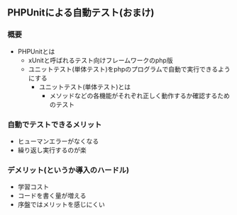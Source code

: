 ## PHPUnitによる自動テスト(おまけ)

### 概要
- PHPUnitとは
  - xUnitと呼ばれるテスト向けフレームワークのphp版
  - ユニットテスト(単体テスト)をphpのプログラムで自動で実行できるようにする
    - ユニットテスト(単体テスト)とは
      - メソッドなどの各機能がそれぞれ正しく動作するか確認するためのテスト
  
### 自動でテストできるメリット
- ヒューマンエラーがなくなる
- 繰り返し実行するのが楽

### デメリット(というか導入のハードル)
- 学習コスト
- コードを書く量が増える
- 序盤ではメリットを感じにくい